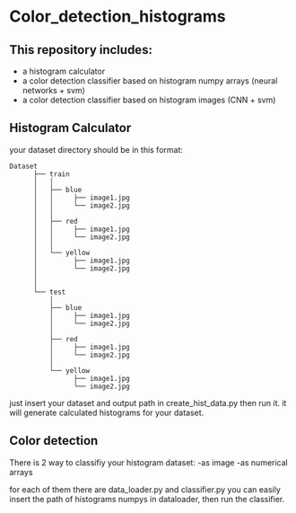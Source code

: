# Color_detection_histograms

## This repository includes:

  - a histogram calculator
  - a color detection classifier based on histogram numpy arrays (neural networks + svm)
  - a color detection classifier based on histogram images (CNN + svm)
  
  
## Histogram Calculator
 
 your dataset directory should be in this format:
 
 	Dataset 
 	      ├── train
 	      │   │
	      │   ├── blue 
	      │   │     ├── image1.jpg
	      │   │     └── image2.jpg
	      │   │
	      │   ├── red 
	      │   │     ├── image1.jpg
	      │   │     └── image2.jpg 
	      │   │
	      │   └── yellow
	      │         ├── image1.jpg
	      │         └── image2.jpg 
	      │
	      │
	      └── test
	          │
	          ├── blue 
	          │     ├── image1.jpg
	          │     └── image2.jpg
	          │
	          ├── red 
	          │     ├── image1.jpg
	          │     └── image2.jpg 
	          │
	          └── yellow
	                ├── image1.jpg
	                └── image2.jpg 
 
 
  just insert your dataset and output path in create_hist_data.py then run it. it will generate calculated histograms for your dataset.
  
## Color detection

There is 2 way to classifiy your histogram dataset:
	-as image
	-as numerical arrays
	
for each of them there are data_loader.py and classifier.py
you can easily insert the path of histograms numpys in dataloader, then run the classifier.
  
  
